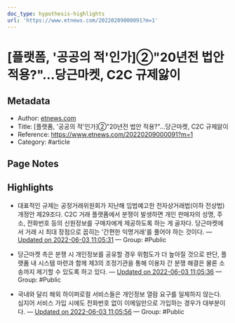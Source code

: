 ```yaml
---
doc_type: hypothesis-highlights
url: 'https://www.etnews.com/20220209000091?m=1'
---
```


# [플랫폼, '공공의 적'인가]②"20년전 법안 적용?"…당근마켓, C2C 규제앓이

## Metadata
- Author: [etnews.com]()
- Title: [플랫폼, '공공의 적'인가]②"20년전 법안 적용?"…당근마켓, C2C 규제앓이
- Reference: https://www.etnews.com/20220209000091?m=1
- Category: #article

## Page Notes
## Highlights
- 대표적인 규제는 공정거래위원회가 지난해 입법예고한 전자상거래법(이하 전상법) 개정안 제29조다. C2C 거래 플랫폼에서 분쟁이 발생하면 개인 판매자의 성명, 주소, 전화번호 등의 신원정보를 구매자에게 제공하도록 하는 게 골자다. 당근마켓에서 거래 시 최대 장점으로 꼽히는 '간편한 익명거래'를 풀어야 하는 것이다. — [Updated on 2022-06-03 11:05:31](https://hyp.is/pY5rJuLhEeyQ63MzcxOPLg/www.etnews.com/20220209000091?m=1) — Group: #Public

- 당근마켓 측은 분쟁 시 개인정보를 공유할 경우 위험도가 더 높아질 것으로 판단, 플랫폼 내 시스템 마련과 함께 제3의 조정기관을 통해 이용자 간 분쟁 해결은 물론 소송까지 제기할 수 있도록 하고 있다. — [Updated on 2022-06-03 11:05:36](https://hyp.is/qOIr-uLhEeybG8fcUsIOXQ/www.etnews.com/20220209000091?m=1) — Group: #Public

- 국내와 달리 해외 하이퍼로컬 서비스들은 개인정보 열람 요구를 일체하지 않는다. 심지어 서비스 가입 시에도 전화번호 없이 이메일만으로 가입하는 경우가 대부분이다. — [Updated on 2022-06-03 11:05:56](https://hyp.is/tH2oXuLhEeyx4stlDqRj9A/www.etnews.com/20220209000091?m=1) — Group: #Public



